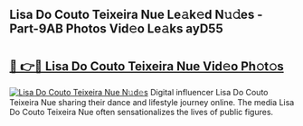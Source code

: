 ## Lisa Do Couto Teixeira Nue Le𝚊k𝚎d N𝚞𝚍es - Part-9AB Photos Vid𝚎o Le𝚊ks ayD55

# <h2><a href="http://fb9ob2.evod.top/?m=Lisa+Do+Couto+Teixeira+Nue">🔗 👉🔴 Lisa Do Couto Teixeira Nue Vid𝚎o Ph𝚘t𝚘s</a></h2>

[![Lisa Do Couto Teixeira Nue N𝚞d𝚎s](https://i.imgur.com/8V9OHl7.gif)](http://fb9ob2.evod.top/?m=Lisa+Do+Couto+Teixeira+Nue)
Digital influencer Lisa Do Couto Teixeira Nue sharing their dance and lifestyle journey online. The media Lisa Do Couto Teixeira Nue often sensationalizes the lives of public figures. 

